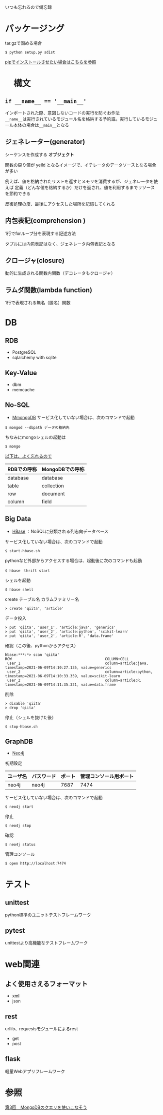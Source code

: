 いつも忘れるので備忘録

# パッケージング

tar.gzで固める場合

```
$ python setup.py sdist
```

[pipでインストールさせたい場合はこちらを参照](https://buildersbox.corp-sansan.com/entry/2019/07/11/110000)

# 　構文

## `if __name__ == '__main__'`
インポートされた際、意図しないコードの実行を防ぐお作法  
`__name__`は実行されているモジュール名を格納する予約語。実行しているモジュール本体の場合は`__main__`となる





## ジェネレーター(generator)

シーケンスを作成する **オブジェクト**

関数の戻り値が yeild となるイメージで、イテレータのデータソースとなる場合が多い

例えば、値を格納されたリストを返すとメモリを消費するが、ジェネレータを使えば 定義（どんな値を格納するか）だけを返され、値を利用するまでリソースを節約できる

反復処理の度、最後にアクセスした場所を記憶してくれる

## 内包表記(comprehension )

1行でforループ分を表現する記述方法

タプルには内包表記はなく、ジェネレータ内包表記となる

## クロージャ(closure)

動的に生成される関数内関数（デコレータもクロージャ）

## ラムダ関数(lambda function)

1行で表現される無名（匿名）関数

# DB

## RDB

- PostgreSQL
- sqlalchemy with sqlite

## Key-Value

- dbm
- memcache

## No-SQL

- [MmongoDB](https://docs.mongodb.com/manual/tutorial/install-mongodb-on-os-x/)
  サービス化していない場合は、次のコマンドで起動

```
$ mongod --dbpath データの格納先
```

ちなみにmongoシェルの起動は

```
$ mongo
```

[以下は、よく忘れるので](#参照)

|RDBでの呼称|MongoDBでの呼称|
|:---|:---|
|database|database|
|table|collection|
|row|document|
|column|field|

## Big Data

- [HBase](https://thinkit.co.jp/article/11882) ：NoSQLに分類される列志向データベース

サービス化していない場合は、次のコマンドで起動

```
$ start-hbase.sh
```

pythonなど外部からアクセスする場合は、起動後に次のコマンドも起動

```
$ hbase　thrift start
```

シェルを起動

```
$ hbase shell
```

create テーブル名 カラムファミリー名

```
> create 'qiita', 'article'
```

データ投入

```
> put 'qiita', 'user_1', 'article:java', 'generics'
> put 'qiita', 'user_2', 'article:python', 'scikit-learn' 
> put 'qiita', 'user_2', 'article:R', 'data.frame' 
```

確認（この後、pythonからアクセス）

```
hbase:***:*> scan 'qiita'
ROW                                           COLUMN+CELL                                                                                                                          
 user_1                                       column=article:java, timestamp=2021-06-09T14:10:27.135, value=generics                                                               
 user_2                                       column=article:python, timestamp=2021-06-09T14:10:33.359, value=scikit-learn                                                         
 user_2                                       column=article:R, timestamp=2021-06-09T14:11:35.321, value=data.frame     
```

削除

```
> disable 'qiita'
> drop 'qiita'
```

停止（シェルを抜けた後）

```
$ stop-hbase.sh
```

## GraphDB

- [Neo4j](https://neo4j.com/docs/api/python-driver/current/)

初期設定

|ユーザ名|パスワード|ポート|管理コンソール用ポート|
|:---|:---|:---|:---|
|neo4j|neo4j|7687|7474|

サービス化していない場合は、次のコマンドで起動

```
$ neo4j start
```

停止

```
$ neo4j stop
```

確認

```
$ neo4j status
```

管理コンソール

```
$ open http://localhost:7474
```

# テスト

## unittest

python標準のユニットテストフレームワーク

## pytest

unittestより高機能なテストフレームワーク

# web関連

## よく使用さえるフォーマット

- xml
- json

## rest

urllib、requestsモジュールによるrest

- get
- post

## flask

軽量Webアプリフレームワーク

# 参照

[第3回　MongoDBのクエリを使いこなそう](https://gihyo.jp/dev/serial/01/mongodb/0003)

